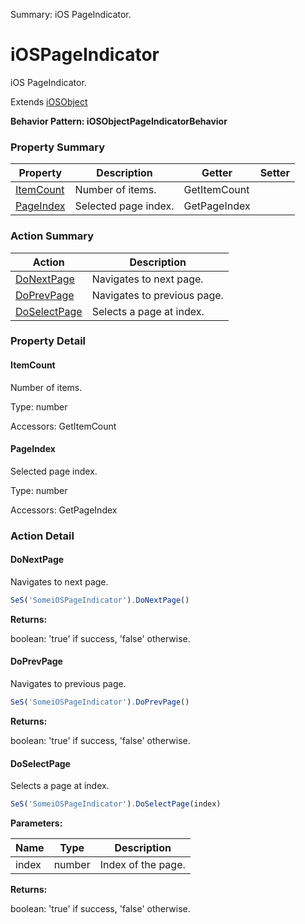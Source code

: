 Summary: iOS PageIndicator.

# iOSPageIndicator

iOS PageIndicator.
 
Extends [iOSObject](iOSObject.md)





**Behavior Pattern: iOSObjectPageIndicatorBehavior**


<!-- ============================== property summary ========================== -->

  

### Property Summary

| **Property** | **Description** | **Getter** | **Setter** |
| ------------ | --------------- | ---------- | ---------- |
| [ItemCount](#itemcount) | Number of items. | GetItemCount |  |
| [PageIndex](#pageindex) | Selected page index. | GetPageIndex |  |



  
<!-- ============================== action summary ========================== -->



### Action Summary

|  **Action** | **Description** | 
| ----------- | --------------- |
|  [DoNextPage](#donextpage) | Navigates to next page. |
|  [DoPrevPage](#doprevpage) | Navigates to previous page. |
|  [DoSelectPage](#doselectpage) | Selects a page at index. |




<!-- ============================== property detail ========================== -->
  
### Property Detail
    
<a name="ItemCount"></a>
#### ItemCount


Number of items.

      
  
      
Type: number
      
      
Accessors: GetItemCount
      
    
<a name="PageIndex"></a>
#### PageIndex


Selected page index.

      
  
      
Type: number
      
      
Accessors: GetPageIndex
      
    
  
  
<!-- ============================== action detail ========================== -->
  
### Action Detail
    
<a name="DoNextPage"></a>    
#### DoNextPage

Navigates to next page.

```javascript
SeS('SomeiOSPageIndicator').DoNextPage()
```




**Returns:**

boolean: 'true' if success, 'false' otherwise.



<a name="see.also.iospageindicator.donextpage"></a>

<a name="DoPrevPage"></a>    
#### DoPrevPage

Navigates to previous page.

```javascript
SeS('SomeiOSPageIndicator').DoPrevPage()
```




**Returns:**

boolean: 'true' if success, 'false' otherwise.



<a name="see.also.iospageindicator.doprevpage"></a>

<a name="DoSelectPage"></a>    
#### DoSelectPage

Selects a page at index.

```javascript
SeS('SomeiOSPageIndicator').DoSelectPage(index)
```


**Parameters:**

|  **Name** | **Type** | **Description** |
| ---------- | -------- | --------------- |
| index | number |  Index of the page. |




**Returns:**

boolean: 'true' if success, 'false' otherwise.



<a name="see.also.iospageindicator.doselectpage"></a>

  

